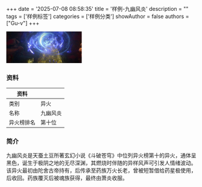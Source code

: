+++
date = '2025-07-08 08:58:35'
title = '样例-九幽风炎'
description = ""
tags = ['样例标签']
categories = ['样例分类']
showAuthor = false
authors = ["Gu-v"]
+++

<img alt="img" src="./jiuyoufengyan.webp" width="200px" />

### 资料

| 资料 |          |
| ---- | -------- |
| 类别 | 异火   |
| 名称 | 九幽风炎 |
| 异火榜排名 | 第十位       |


### 简介

九幽风炎是天蚕土豆所著玄幻小说《斗破苍穹》中位列异火榜第十的异火，通体呈黑色，诞生于极阴之地的无尽深渊，其燃烧时伴随的异样风声可引发人情绪波动。该异火最初由陀舍古帝持有，后传承至药族万火长老，曾被短暂借给药星极使用，后收回。药族覆灭后被魂族获得，最终由萧炎收服。

